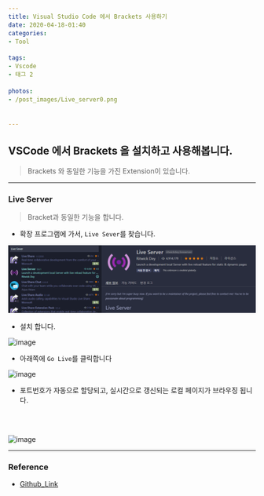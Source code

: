 ```yaml
---
title: Visual Studio Code 에서 Brackets 사용하기
date: 2020-04-18-01:40
categories:
- Tool

tags:
- Vscode
- 태그 2

photos:
- /post_images/Live_server0.png


---
```


## VSCode 에서 Brackets 을 설치하고 사용해봅니다.
> Brackets 와 동일한 기능을 가진 Extension이 있습니다.

---

### Live Server
> Bracket과 동일한 기능을 합니다.

* 확장 프로그램에 가서, `Live Sever`를 찾습니다.

![image](/post_images/Live_server1.png)  

* 설치 합니다.

![image](https://github.com/ritwickdey/vscode-live-server/raw/master/images/Screenshot/vscode-live-server-statusbar-3.jpg)  

* 아래쪽에 `Go Live`를 클릭합니다

![image](https://github.com/ritwickdey/vscode-live-server/raw/master/images/Screenshot/vscode-live-server-animated-demo.gif)  

* 포트번호가 자동으로 할당되고, 실시간으로 갱신되는 로컬 페이지가 브라우징 됩니다.

<br><br>

![image](https://github.com/ritwickdey/vscode-live-server/raw/master/images/Screenshot/vscode-live-server-explorer-menu-demo-1.gif)  

---

### Reference
* [Github_Link](https://github.com/ritwickdey/vscode-live-server)